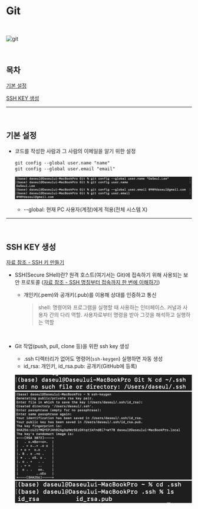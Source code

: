 # Git

<br>

![git](https://img.shields.io/badge/Git-2.30.1-red)

<br>

## 목차
[기본 설정](#기본-설정)

[SSH KEY 생성](#SSH-KEY-생성)

---
<br>

## 기본 설정
- 코드를 작성한 사람과 그 사람의 이메일을 알기 위한 설정

    ```
    git config --global user.name "name"
    git config --global user.email "email"
    ```

    ![1](./imgs/Git-1.png)

    - --global: 현재 PC 사용자(계정)에게 적용(전체 시스템 X)

---
<br>

## SSH KEY 생성
[자료 참조 - SSH 키 만들기](https://white-blank.tistory.com/8)

 - SSH(Secure SHell)란? 원격 호스트(여기서는 Git)에 접속하기 위해 사용되는 보안 프로토콜 ([자료 참조 - SSH 명칭부터 접속까지 한 번에 이해하기](https://library.gabia.com/contents/infrahosting/9002/))

   - 개인키(.pem)와 공개키(.pub)를 이용해 상대를 인증하고 통신

        > shell: 명령어와 프로그램을 실행할 때 사용하는 인터페이스. 커널과 사용자 간의 다리 역할. 사용자로부터 명령을 받아 그것을 해석하고 실행하는 역할

<br>

- Git 작업(push, pull, clone 등)을 위한 ssh key 생성
    - .ssh 디렉터리가 없어도 명령어(`ssh-keygen`) 실행하면 자동 생성
    - id_rsa: 개인키, id_rsa.pub: 공개키(GitHub에 등록)

    ![2](imgs/Git-2.png)
    ![3](imgs/Git-3.png)
    ![4](imgs/Git-4.png)